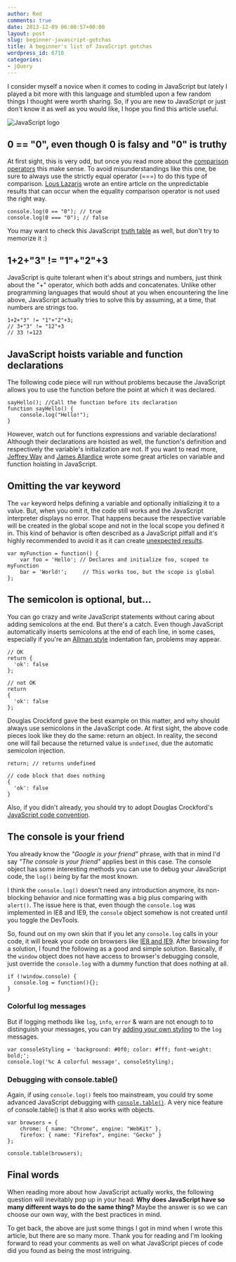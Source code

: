 ```yaml
---
author: Red
comments: true
date: 2013-12-09 06:00:57+00:00
layout: post
slug: beginner-javascript-gotchas
title: A beginner's list of JavaScript gotchas
wordpress_id: 6718
categories:
- jQuery
---
```


I consider myself a novice when it comes to coding in JavaScript but lately I played a bit more with this language and stumbled upon a few random things I thought were worth sharing. So, if you are new to JavaScript or just don't know it as well as you would like, I hope you find this article useful.

![JavaScript logo](http://www.red-team-design.com/wp-content/uploads/2013/11/JavaScript-gotchas.png)

<!-- more -->



## 0 == "0", even though 0 is falsy and "0" is truthy


At first sight, this is very odd, but once you read more about the [comparison operators](https://developer.mozilla.org/en-US/docs/Web/JavaScript/Reference/Operators/Comparison_Operators) this make sense. To avoid misunderstandings like this one, be sure to always use the strictly equal operator (===) to do this type of comparison. [Lous Lazaris](http://www.impressivewebs.com/why-use-triple-equals-javascipt/) wrote an entire article on the unpredictable results that can occur when the equality comparison operator is not used the right way.

    
    
    console.log(0 == "0"); // true
    console.log(0 === "0"); // false
    



You may want to check this JavaScript [truth table](http://zero.milosz.ca/) as well, but don't try to memorize it :)



## 1+2+"3" != "1"+"2"+3


JavaScript is quite tolerant when it's about strings and numbers, just think about the "+" operator, which both adds and concatenates. Unlike other programming languages that would shout at you when encountering the line above, JavaScript actually tries to solve this by assuming, at a time, that numbers are strings too. 

    
    
    1+2+"3" != "1"+"2"+3; 
    // 3+"3" != "12"+3
    // 33 !=123
    





## JavaScript hoists variable and function declarations


The following code piece will run without problems because the JavaScript allows you to use the function before the point at which it was declared.

    
    
    sayHello(); //Call the function before its declaration
    function sayHello() {
        console.log("Hello!");
    }
    



However, watch out for functions expressions and variable declarations! Although their declarations are hoisted as well, the function's definition and respectively the variable's initialization are not. If you want to read more, [Jeffrey Way](http://net.tutsplus.com/tutorials/javascript-ajax/quick-tip-javascript-hoisting-explained/) and [James Allardice](http://jamesallardice.com/explaining-function-and-variable-hoisting-in-javascript/) wrote some great articles on variable and function hoisting in JavaScript.



## Omitting the var keyword


The `var` keyword helps defining a variable and optionally initializing it to a value. But, when you omit it, the code still works and the JavaScript interpreter displays no error. That happens because the respective variable will be created in the global scope and not in the local scope you defined it in. This kind of behavior is often described as a JavaScript pitfall and it's highly recommended to avoid it as it can create [unexpected results](http://answers.oreilly.com/topic/2076-why-you-should-use-the-var-keyword-in-javascript/).


    
    
    var myFunction = function() {  
        var foo = 'Hello'; // Declares and initialize foo, scoped to myFunction
        bar = 'World!';     // This works too, but the scope is global
    };
    





## The semicolon is optional, but...


You can go crazy and write JavaScript statements without caring about adding semicolons at the end. But there's a catch. Even though JavaScript automatically inserts semicolons at the end of each line, in some cases, especially if you're an [Allman style](http://en.wikipedia.org/wiki/Indent_style) indentation fan, problems may appear.


    
    
    // OK
    return {
      'ok': false
    };
    
    // not OK
    return
    {
      'ok': false
    };
    



Douglas Crockford gave the best example on this matter, and why should always use semicolons in the JavaScript code. At first sight, the above code pieces look like they do the same: return an object. In reality, the second one will fail because the returned value is `undefined`, due the automatic semicolon injection.


    
    
    return; // returns undefined
    
    // code block that does nothing
    { 
      'ok': false
    }
    



Also, if you didn't already, you should try to adopt Douglas Crockford's [JavaScript code convention](http://javascript.crockford.com/code.html).



## The console is your friend



You already know the _"Google is your friend"_ phrase, with that in mind I'd say _"The console is your friend"_ applies best in this case. The console object has some interesting methods you can use to debug your JavaScript code, the `log()` being by far the most known.

I think the `console.log()` doesn't need any introduction anymore, its non-blocking behavior and nice formatting was a big plus comparing with `alert()`. The issue here is that, even though the `console.log` was implemented in IE8 and IE9, the `console` object somehow is not created until you toggle the DevTools.

So, found out on my own skin that if you let any `console.log` calls in your code, it will break your code on browsers like [IE8 and IE9](http://www.red-team-design.com/how-to-solve-common-ie-bugs). After browsing for a solution, I found the following as a good and simple solution. Basically, if the `window` object does not have access to browser's debugging console, just override the `console.log` with a dummy function that does nothing at all. 

    
    
    if (!window.console) { 
      console.log = function(){};
    }
    





### Colorful log messages


But if logging methods like `log`, `info`, `error` & warn are not enough to to distinguish your messages, you can try [adding your own styling](https://coderwall.com/p/fskzdw) to the `log` messages.


    
    
    var consoleStyling = 'background: #0f0; color: #fff; font-weight: bold;';
    console.log('%c A colorful message', consoleStyling);
    





### Debugging with console.table()


Again, if using `console.log()` feels too mainstream, you could try some advanced JavaScript debugging with [`console.table()`](http://blog.mariusschulz.com/2013/11/13/advanced-javascript-debugging-with-consoletable). A very nice feature of console.table() is that it also works with objects.


    
    
    var browsers = {
        chrome: { name: "Chrome", engine: "WebKit" },
        firefox: { name: "Firefox", engine: "Gecko" }
    };
    
    console.table(browsers);
    





## Final words



When reading more about how JavaScript actually works, the following question will inevitably pop up in your head: **Why does JavaScript have so many different ways to do the same thing?** Maybe the answer is so we can choose our own way, with the best practices in mind.

To get back, the above are just some things I got in mind when I wrote this article, but there are so many more. Thank you for reading and I'm looking forward to read your comments as well on what JavaScript pieces of code did you found as being the most intriguing.

